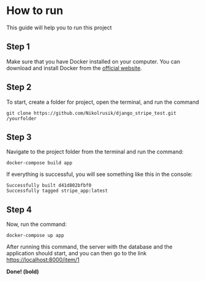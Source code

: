 # How to run
This guide will help you to run this project

## Step 1
Make sure that you have Docker installed on your computer. You can download and install Docker from the [official website](https://www.docker.com/products/docker-desktop/).

## Step 2
To start, create a folder for project, open the terminal, and run the command
```
git clone https://github.com/Nikolrusik/django_stripe_test.git /yourfolder
```

## Step 3
Navigate to the project folder from the terminal and run the command:
```
docker-compose build app
```

If everything is successful, you will see something like this in the console:
```
Successfully built d41d802bfbf0
Successfully tagged stripe_app:latest
```

## Step 4
Now, run the command:
```
docker-compose up app
```
After running this command, the server with the database and the application should start, and you can then go to the link [https://localhost:8000/item/1](https://localhost:8000/item/1)

__Done! (bold)__